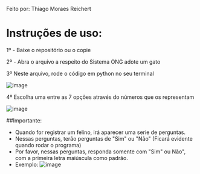 Feito por: Thiago Moraes Reichert

# Instruções de uso:

1º - Baixe o repositório ou o copie

2º - Abra o arquivo a respeito do Sistema ONG adote um gato

3º Neste arquivo, rode o código em python no seu terminal

![image](https://github.com/ThiagoMoraesReichert/ProjetoFundamentosCG/assets/142424661/6395b3b5-b969-4835-a985-e89f8f9478a8)

4º Escolha uma entre as 7 opções através do números que os representam

![image](https://github.com/ThiagoMoraesReichert/ProjetoFundamentosCG/assets/142424661/459408e1-d05d-4610-b530-c091f862ba80)

##Importante:
- Quando for registrar um felino, irá aparecer uma serie de perguntas.
- Nessas perguntas, terão perguntas de "Sim" ou "Não" (Ficará evidente quando rodar o programa)
- Por favor, nessas perguntas, responda somente com "Sim" ou Não", com a primeira letra maiúscula como padrão.
- Exemplo:
![image](https://github.com/ThiagoMoraesReichert/ProjetoFundamentosCG/assets/142424661/4c2478e8-3f41-4b8a-8ba1-9d83099f7c70)
